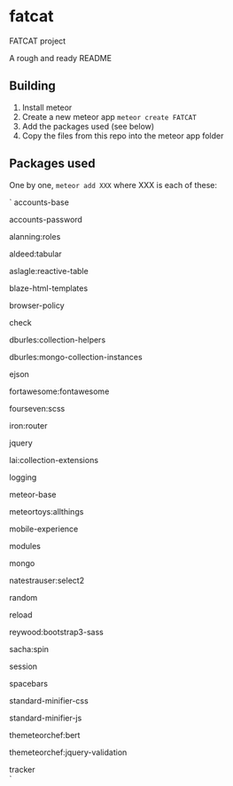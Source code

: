 # fatcat
FATCAT project

A rough and ready README

## Building

1. Install meteor
2. Create a new meteor app `meteor create FATCAT`
3. Add the packages used (see below)
4. Copy the files from this repo into the meteor app folder

## Packages used

One by one, `meteor add XXX` where XXX is each of these:

`
accounts-base                       

accounts-password                   

alanning:roles                      

aldeed:tabular                      

aslagle:reactive-table              

blaze-html-templates                

browser-policy                      

check                               

dburles:collection-helpers          

dburles:mongo-collection-instances  

ejson                               

fortawesome:fontawesome             

fourseven:scss                      

iron:router                         

jquery                              

lai:collection-extensions           

logging                             

meteor-base                         

meteortoys:allthings                

mobile-experience                   

modules                             

mongo                               

natestrauser:select2                

random                              

reload                              

reywood:bootstrap3-sass             

sacha:spin                          

session                             

spacebars                           

standard-minifier-css               

standard-minifier-js                

themeteorchef:bert                  

themeteorchef:jquery-validation     

tracker                             
`                             
